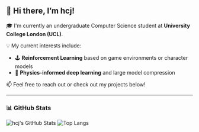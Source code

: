## 👋 Hi there, I’m hcj!

🎓 I'm currently an undergraduate Computer Science student at **University College London (UCL)**.

💡 My current interests include:
- 🕹️ **Reinforcement Learning** based on game environments or character models
- 🌌 **Physics-informed deep learning** and large model compression

📫 Feel free to reach out or check out my projects below!

---

### 📊 GitHub Stats

![hcj's GitHub Stats](https://github-readme-stats.vercel.app/api?username=Evave1204&show_icons=true&theme=dark)
![Top Langs](https://github-readme-stats.vercel.app/api/top-langs/?username=Evave1204&layout=compact&theme=dark)

